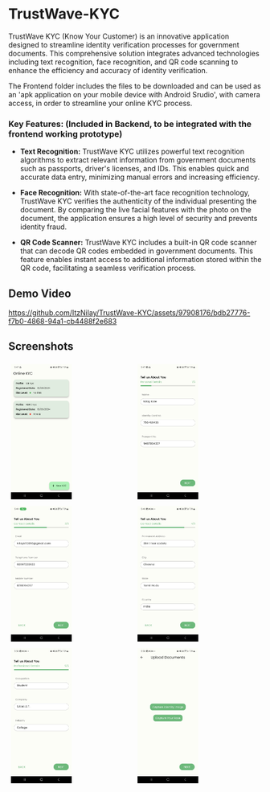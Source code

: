 # TrustWave-KYC

TrustWave KYC (Know Your Customer) is an innovative application designed to streamline identity verification processes for government documents. This comprehensive solution integrates advanced technologies including text recognition, face recognition, and QR code scanning to enhance the efficiency and accuracy of identity verification.

The Frontend folder includes the files to be downloaded and can be used as an 'apk application on your mobile device with Android Srudio', with camera access, in order to streamline your online KYC process.

### Key Features: (Included in Backend, to be integrated with the frontend working prototype)

- **Text Recognition:** TrustWave KYC utilizes powerful text recognition algorithms to extract relevant information from government documents such as passports, driver's licenses, and IDs. This enables quick and accurate data entry, minimizing manual errors and increasing efficiency.

- **Face Recognition:** With state-of-the-art face recognition technology, TrustWave KYC verifies the authenticity of the individual presenting the document. By comparing the live facial features with the photo on the document, the application ensures a high level of security and prevents identity fraud.

- **QR Code Scanner:** TrustWave KYC includes a built-in QR code scanner that can decode QR codes embedded in government documents. This feature enables instant access to additional information stored within the QR code, facilitating a seamless verification process.

## Demo Video

https://github.com/ItzNilay/TrustWave-KYC/assets/97908176/bdb27776-f7b0-4868-94a1-cb4488f2e683

## Screenshots

<div style="display: flex;">
    <div style="flex: 50%; padding: 5px;">
        <img src="https://github.com/ItzNilay/TrustWave-KYC/blob/main/Screenshots/Screenshot_20240314_174704.jpg" alt="Screenshot 1" style="width: 50%;">
    </div>
    <div style="flex: 50%; padding: 5px;">
        <img src="https://github.com/ItzNilay/TrustWave-KYC/blob/main/Screenshots/Screenshot_20240314_174728.jpg" alt="Screenshot 2" style="width: 50%;">
    </div>
</div>

<div style="display: flex;">
    <div style="flex: 50%; padding: 5px;">
        <img src="https://github.com/ItzNilay/TrustWave-KYC/blob/main/Screenshots/Screenshot_20240314_174901.jpg" alt="Screenshot 3" style="width: 50%;">
    </div>
    <div style="flex: 50%; padding: 5px;">
        <img src="https://github.com/ItzNilay/TrustWave-KYC/blob/main/Screenshots/Screenshot_20240314_174943.jpg" alt="Screenshot 4" style="width: 50%;">
    </div>
</div>

<div style="display: flex;">
    <div style="flex: 50%; padding: 5px;">
        <img src="https://github.com/ItzNilay/TrustWave-KYC/blob/main/Screenshots/Screenshot_20240314_175017.jpg" alt="Screenshot 5" style="width: 50%;">
    </div>
    <div style="flex: 50%; padding: 5px;">
        <img src="https://github.com/ItzNilay/TrustWave-KYC/blob/main/Screenshots/Screenshot_20240314_175020.jpg" alt="Screenshot 6" style="width: 50%;">
    </div>
</div>
